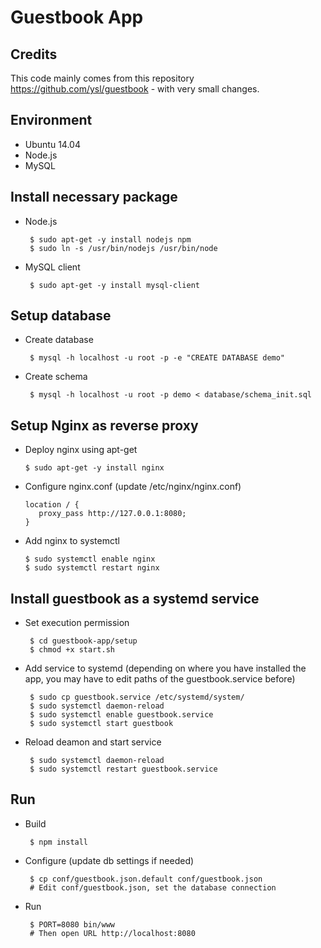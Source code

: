 # Guestbook App

## Credits
This code mainly comes from this repository https://github.com/ysl/guestbook - with very small changes.

## Environment
 * Ubuntu 14.04
 * Node.js
 * MySQL

## Install necessary package
 * Node.js

        $ sudo apt-get -y install nodejs npm
        $ sudo ln -s /usr/bin/nodejs /usr/bin/node

 * MySQL client

        $ sudo apt-get -y install mysql-client

## Setup database
 * Create database

        $ mysql -h localhost -u root -p -e "CREATE DATABASE demo"

 * Create schema

        $ mysql -h localhost -u root -p demo < database/schema_init.sql

## Setup Nginx as reverse proxy
  * Deploy nginx using apt-get
  
        $ sudo apt-get -y install nginx
        
  * Configure nginx.conf (update /etc/nginx/nginx.conf)
  
        location / {
           proxy_pass http://127.0.0.1:8080;
        }
        
  * Add nginx to systemctl 
  
        $ sudo systemctl enable nginx
        $ sudo systemctl restart nginx  
  
## Install guestbook as a systemd service
 * Set execution permission
 
        $ cd guestbook-app/setup
        $ chmod +x start.sh

 * Add service to systemd (depending on where you have installed the app, you may have to edit paths of the guestbook.service before)
 
        $ sudo cp guestbook.service /etc/systemd/system/
        $ sudo systemctl daemon-reload
        $ sudo systemctl enable guestbook.service
        $ sudo systemctl start guestbook

 * Reload deamon and start service
 
        $ sudo systemctl daemon-reload
        $ sudo systemctl restart guestbook.service       

## Run
 * Build

        $ npm install

 * Configure (update db settings if needed)

        $ cp conf/guestbook.json.default conf/guestbook.json
        # Edit conf/guestbook.json, set the database connection

 * Run

        $ PORT=8080 bin/www
        # Then open URL http://localhost:8080

